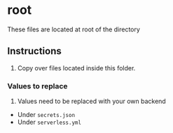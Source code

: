 # root

These files are located at root of the directory

## Instructions

1. Copy over files located inside this folder.

### Values to replace

1. Values need to be replaced with your own backend

- Under `secrets.json`
- Under `serverless.yml`